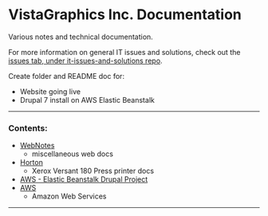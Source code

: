 # VistaGraphics Inc. Documentation  

Various notes and technical documentation.  

For more information on general IT issues and solutions, check out the [issues tab, under it-issues-and-solutions repo](https://github.com/VistaGraphicsInc/it-issues-and-solutions/issues?q=is%3Aissue+is%3Aclosed).  

Create folder and README doc for:  
* Website going live  
* Drupal 7 install on AWS Elastic Beanstalk  

***  

### Contents:  
* [WebNotes](https://github.com/VistaGraphicsInc/vg-docs/tree/master/WebNotes)  
  - miscellaneous web docs  
* [Horton](https://github.com/VistaGraphicsInc/vg-docs/tree/master/Horton)  
  - Xerox Versant 180 Press printer docs  
* [AWS - Elastic Beanstalk Drupal Project](https://github.com/VistaGraphicsInc/vg-docs/tree/master/AWS/EC2-EB-DRUPAL)  
* [AWS](https://github.com/VistaGraphicsInc/vg-docs/tree/master/AWS)  
  - Amazon Web Services  

***  